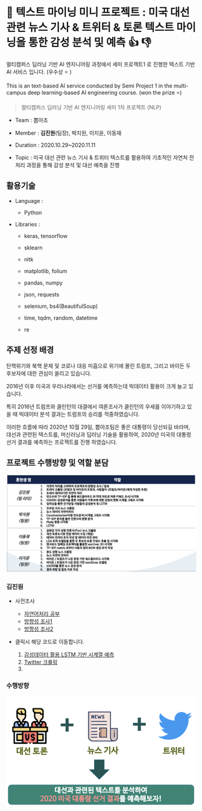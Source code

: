 # 📰 텍스트 마이닝 미니 프로젝트 : 미국 대선 관련 뉴스 기사 & 트위터 & 토론 텍스트 마이닝을 통한 감성 분석 및 예측 👍 👎   

멀티캠퍼스 딥러닝 기반 AI 엔지니어링 과정에서 세미 프로젝트1 로 진행한 텍스트 기반 AI 서비스 입니다. (우수상 ⭐ )

This is an text-based AI service conducted by Semi Project 1 in the multi-campus deep learning-based AI engineering course. (won the prize ⭐)	

>  멀티캠퍼스 딥러닝 기반 AI 엔지니어링 세미 1차 프로젝트 (NLP)

- Team : 뽑아조

- Member : **김진원**(팀장), 박지원, 이지윤, 이동재

- Duration : 2020.10.29~2020.11.11
- Topic : 미국 대선 관련 뉴스 기사 & 트위터 텍스트를 활용하여 기초적인 자연처 전처리 과정을 통해 감성 분석 및 대선 예측을 진행

## 활용기술

- Language : 

  - Python

- Libraries : 

  - keras, tensorflow
  - sklearn
  - nltk
  - matplotlib,  folium

  - pandas, numpy
  - json, requests
  - selenium, bs4(BeautifulSoup)
  - time, tqdm, random, datetime
  - re

## 주제 선정 배경

탄핵위기와 북핵 문제 및 코로나 대응 미흡으로 위기에 몰린 트럼프, 그리고 바이든 두 후보자에 대한 관심이 쏠리고 있습니다.

2016년 이후 미국과 우리나라에서는 선거를 예측하는데 빅데이터 활용이 크게 늘고 있습니다.

특히 2016년 트럼프와 클린턴의 대결에서 여론조사가 클린턴의 우세를 이야기하고 있을 때 빅데이터 분석 결과는 트럼프의 승리를 적중하였습니다.

이러한 흐름에 따라 2020년 10월 29일, 뽑아조팀은 좋은 대통령이 당선되길 바라며, 대선과 관련된 텍스트를, 머신러닝과 딥러닝 기술을 활용하여, 2020년 미국의 대통령 선거 결과를 예측하는 프로젝트를 진행 하였습니다.

## 프로젝트 수행방향 및 역할 분담

![역할 분담](README.assets/6.png)

### 김진원

- 사전조사
  - [자연어처리 공부](https://github.com/jw0831/TIL/tree/master/Natural_Language)
  - [방향성 조사1](https://github.com/jw0831/Multicampus/blob/main/3.Semi-project_1_text_mining_for_US_election_NLP/진행방향/프로젝트의%20방향성.md)
  - [방향성 조사2](https://github.com/jw0831/Multicampus/blob/main/3.Semi-project_1_text_mining_for_US_election_NLP/진행방향/프로젝트%20방향성%202.md)

- 클릭시 해당 코드로 이동합니다.
  1. [감성데이터 활용 LSTM 기반 시계열 예측](https://nbviewer.jupyter.org/github/jw0831/Multicampus/blob/main/3.Semi-project_1_text_mining_for_US_election_NLP/데이터%20모델링/LSTM%20모델링%20및%20예측.ipynb)
  2. [Twitter 크롤링](https://nbviewer.jupyter.org/github/jw0831/Multicampus/blob/main/3.Semi-project_1_text_mining_for_US_election_NLP/데이터%20수집%20코드/트위터/트위터%20크롤링.ipynb)
  3. 



### 수행방향

![](README.assets/3.png)
